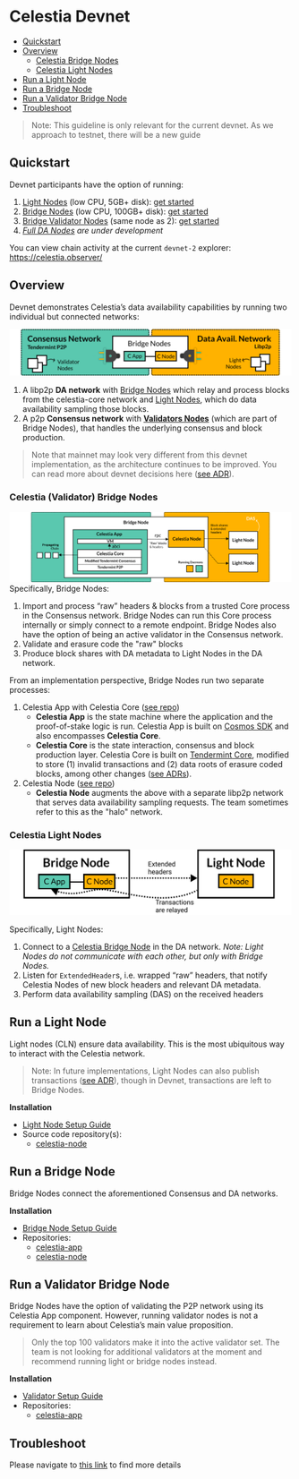 # Celestia Devnet
- [Quickstart](#quickstart)
- [Overview](#overview)
  - [Celestia Bridge Nodes](#celestia-validator-bridge-nodes)
  - [Celestia Light Nodes](#celestia-light-nodes)
- [Run a Light Node](#run-a-light-node)
- [Run a Bridge Node](#run-a-bridge-node)
- [Run a Validator Bridge Node](#run-a-validator-bridge-node)
- [Troubleshoot](#troubleshoot)

> Note: This guideline is only relevant for the current devnet. As we approach to testnet, there will be a new guide

## Quickstart

Devnet participants have the option of running:

1. [Light Nodes](#celestia-light-nodes) (low CPU, 5GB+ disk): [get started](#run-a-light-node)
2. [Bridge Nodes](#celestia-validator-bridge-nodes) (low CPU, 100GB+ disk): [get started](#run-a-bridge-node)
3. [Bridge Validator Nodes](#celestia-validator-bridge-nodes) (same node as 2): [get started](#run-a-validator-bridge-node)
4. _[Full DA Nodes](https://github.com/celestiaorg/celestia-node/blob/main/docs/adr/adr-003-march2022-testnet.md#full-node) are under development_

You can view chain activity at the current `devnet-2` explorer: https://celestia.observer/
## Overview

Devnet demonstrates Celestia’s data availability capabilities by running two individual but connected networks:


![Network Overview](diagrams/NetworkOverview.png)

1. A libp2p **DA network** with [Bridge Nodes](#bridge-nodes) which relay and process blocks from the celestia-core network and [Light Nodes](#celestia-light-nodes), which do data availability sampling those blocks.
2. A p2p **Consensus network** with [**Validators Nodes**](#bridge-validator-nodes) (which are part of Bridge Nodes), that handles the underlying consensus and block production. 

> Note that mainnet may look very different from this devnet implementation, as the architecture continues to be improved. You can read more about devnet decisions here ([see ADR](https://github.com/celestiaorg/celestia-node/blob/main/docs/adr/adr-003-march2022-testnet.md)).

### Celestia (Validator) Bridge Nodes
![Bridge Nodes](diagrams/BridgeNodes.png)
Specifically, Bridge Nodes: 

1. Import and process “raw” headers & blocks from a trusted Core process in the Consensus network. Bridge Nodes can run this Core process internally or simply connect to a remote endpoint. Bridge Nodes also have the option of being an active validator in the Consensus network.
2. Validate and erasure code the "raw" blocks
3. Produce block shares with DA metadata to Light Nodes in the DA network.

From an implementation perspective, Bridge Nodes run two separate processes:

1. Celestia App with Celestia Core ([see repo](https://github.com/celestiaorg/celestia-app))
    - **Celestia App** is the state machine where the application and the proof-of-stake logic is run. Celestia App is built on [Cosmos SDK](https://docs.cosmos.network/) and also encompasses **Celestia Core**.
    - **Celestia Core** is the state interaction, consensus and block production layer. Celestia Core is built on [Tendermint Core](https://docs.tendermint.com/), modified to store (1) invalid transactions and (2) data roots of erasure coded blocks, among other changes ([see ADRs](https://github.com/celestiaorg/celestia-core/tree/master/docs/celestia-architecture)).
2. Celestia Node ([see repo](https://github.com/celestiaorg/celestia-node))
    - **Celestia Node** augments the above with a separate libp2p network that serves data availability sampling requests. The team sometimes refer to this as the "halo" network.

### Celestia Light Nodes
![Light Nodes](diagrams/LightNodes.png)

Specifically, Light Nodes:
1. Connect to a [Celestia Bridge Node](#celestia-validator-bridge-nodes) in the DA network. *Note: Light Nodes do not communicate with each other, but only with Bridge Nodes.*
2. Listen for `ExtendedHeader`s, i.e. wrapped “raw” headers, that notify Celestia Nodes of new block headers and relevant DA metadata.
3. Perform data availability sampling (DAS) on the received headers

## Run a Light Node

Light nodes (CLN) ensure data availability. This is the most ubiquitous way to interact with the Celestia network.
> Note: In future implementations, Light Nodes can also publish transactions ([see ADR](https://github.com/celestiaorg/celestia-node/blob/main/docs/adr/adr-004-state-interaction.md)), though in Devnet, transactions are left to Bridge Nodes.

**Installation**
- [Light Node Setup Guide](/celestia-light-node.md)
- Source code repository(s):
    - [celestia-node](https://github.com/celestiaorg/celestia-node)

## Run a Bridge Node

Bridge Nodes connect the aforementioned Consensus and DA networks.

**Installation**
- [Bridge Node Setup Guide](/celestia-bridge-node.md)
- Repositories:
    - [celestia-app](https://github.com/celestiaorg/celestia-app)
    - [celestia-node](https://github.com/celestiaorg/celestia-node)

## Run a Validator Bridge Node

Bridge Nodes have the option of validating the P2P network using its Celestia App component. However, running validator nodes is not a requirement to learn about Celestia’s main value proposition.

> Only the top 100 validators make it into the active validator set. The team is not looking for additional validators at the moment and recommend running light or bridge nodes instead.

**Installation**

- [Validator Setup Guide](celestia-bridge-node.md#running-a-validating-bridge-node)
- Repositories:
    - [celestia-app](https://github.com/celestiaorg/celestia-app)

## Troubleshoot
Please navigate to [this link](./troubleshoot.md) to find more details


